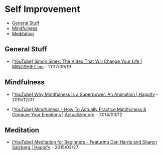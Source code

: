 # Self Improvement

<!-- toc -->

* [General Stuff](#general-stuff)
* [Mindfulness](#mindfulness)
* [Meditation](#meditation)

<!-- toc stop -->


## General Stuff

* [[YouTube] Simon Sinek: The Video That Will Change Your Life | MINDSHIFT Inc](https://www.youtube.com/watch?v=o44dolLLzos) - 2017/09/19


## Mindfulness

* [[YouTube] Why Mindfulness Is a Superpower: An Animation | Happify](https://www.youtube.com/watch?v=w6T02g5hnT4) - 2015/12/07

* [[YouTube] Mindfulness - How To Actually Practice Mindfulness & Conquer Your Emotions | Actualized.org](https://www.youtube.com/watch?v=01Pfs3VuizM) - 2014/03/12


## Meditation

* [[YouTube] Meditation for Beginners - Featuring Dan Harris and Sharon Salzberg | Happify](https://www.youtube.com/watch?v=mtsdz_jhB7c) - 2015/03/27

